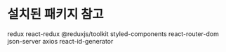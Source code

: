 # 설치된 패키지 참고

redux react-redux @reduxjs/toolkit styled-components react-router-dom json-server axios react-id-generator
